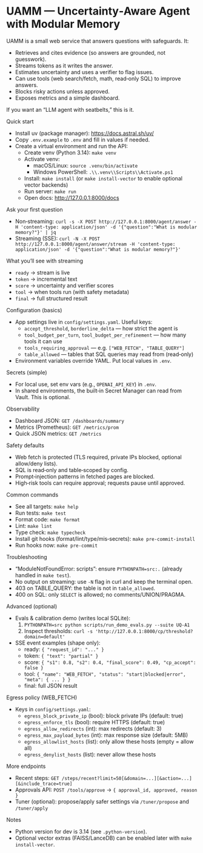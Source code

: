 # UAMM — Uncertainty‑Aware Agent with Modular Memory

UAMM is a small web service that answers questions with safeguards. It:
- Retrieves and cites evidence (so answers are grounded, not guesswork).
- Streams tokens as it writes the answer.
- Estimates uncertainty and uses a verifier to flag issues.
- Can use tools (web search/fetch, math, read‑only SQL) to improve answers.
- Blocks risky actions unless approved.
- Exposes metrics and a simple dashboard.

If you want an “LLM agent with seatbelts,” this is it.

Quick start
- Install uv (package manager): https://docs.astral.sh/uv/
- Copy `.env.example` to `.env` and fill in values if needed.
- Create a virtual environment and run the API:
  - Create venv (Python 3.14): `make venv`
  - Activate venv:
    - macOS/Linux: `source .venv/bin/activate`
    - Windows PowerShell: `.\\.venv\\Scripts\\Activate.ps1`
  - Install: `make install` (or `make install-vector` to enable optional vector backends)
  - Run server: `make run`
  - Open docs: http://127.0.0.1:8000/docs

Ask your first question
- Non‑streaming: `curl -s -X POST http://127.0.0.1:8000/agent/answer -H 'content-type: application/json' -d '{"question":"What is modular memory?"}' | jq`
- Streaming (SSE):
  `curl -N -X POST http://127.0.0.1:8000/agent/answer/stream -H 'content-type: application/json' -d '{"question":"What is modular memory?"}'`

What you’ll see with streaming
- `ready` → stream is live
- `token` → incremental text
- `score` → uncertainty and verifier scores
- `tool` → when tools run (with safety metadata)
- `final` → full structured result

Configuration (basics)
- App settings live in `config/settings.yaml`. Useful keys:
  - `accept_threshold`, `borderline_delta` — how strict the agent is
  - `tool_budget_per_turn`, `tool_budget_per_refinement` — how many tools it can use
  - `tools_requiring_approval` — e.g. `["WEB_FETCH", "TABLE_QUERY"]`
  - `table_allowed` — tables that SQL queries may read from (read‑only)
- Environment variables override YAML. Put local values in `.env`.

Secrets (simple)
- For local use, set env vars (e.g., `OPENAI_API_KEY`) in `.env`.
- In shared environments, the built‑in Secret Manager can read from Vault. This is optional.

Observability
- Dashboard JSON: `GET /dashboards/summary`
- Metrics (Prometheus): `GET /metrics/prom`
- Quick JSON metrics: `GET /metrics`

Safety defaults
- Web fetch is protected (TLS required, private IPs blocked, optional allow/deny lists).
- SQL is read‑only and table‑scoped by config.
- Prompt‑injection patterns in fetched pages are blocked.
- High‑risk tools can require approval; requests pause until approved.

Common commands
- See all targets: `make help`
- Run tests: `make test`
- Format code: `make format`
- Lint: `make lint`
- Type check: `make typecheck`
- Install git hooks (format/lint/type/mis‑secrets): `make pre-commit-install`
- Run hooks now: `make pre-commit`

Troubleshooting
- “ModuleNotFoundError: scripts”: ensure `PYTHONPATH=src:.` (already handled in `make test`).
- No output on streaming: use `-N` flag in curl and keep the terminal open.
- 403 on TABLE_QUERY: the table is not in `table_allowed`.
- 400 on SQL: only `SELECT` is allowed; no comments/UNION/PRAGMA.

Advanced (optional)
- Evals & calibration demo (writes local SQLite):
  1) `PYTHONPATH=src python scripts/run_demo_evals.py --suite UQ-A1`
  2) Inspect thresholds: `curl -s 'http://127.0.0.1:8000/cp/threshold?domain=default'`
- SSE event examples (shape only):
  - ready: `{ "request_id": "..." }`
  - token: `{ "text": "partial" }`
  - score: `{ "s1": 0.8, "s2": 0.4, "final_score": 0.49, "cp_accept": false }`
  - tool: `{ "name": "WEB_FETCH", "status": "start|blocked|error", "meta": { ... } }`
  - final: full JSON result

Egress policy (WEB_FETCH)
- Keys in `config/settings.yaml`:
  - `egress_block_private_ip` (bool): block private IPs (default: true)
  - `egress_enforce_tls` (bool): require HTTPS (default: true)
  - `egress_allow_redirects` (int): max redirects (default: 3)
  - `egress_max_payload_bytes` (int): max response size (default: 5MB)
  - `egress_allowlist_hosts` (list): only allow these hosts (empty = allow all)
  - `egress_denylist_hosts` (list): never allow these hosts

More endpoints
- Recent steps: `GET /steps/recent?limit=50[&domain=...][&action=...][&include_trace=true]`
- Approvals API: `POST /tools/approve` → `{ approval_id, approved, reason }`
- Tuner (optional): propose/apply safer settings via `/tuner/propose` and `/tuner/apply`

Notes
- Python version for dev is 3.14 (see `.python-version`).
- Optional vector extras (FAISS/LanceDB) can be enabled later with `make install-vector`.
